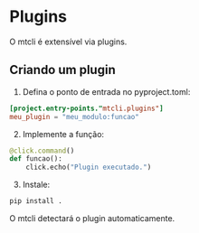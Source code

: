 # Plugins
  
O mtcli é extensível via plugins.
  
## Criando um plugin
  
1. Defina o ponto de entrada no pyproject.toml:
  
```toml
[project.entry-points."mtcli.plugins"]
meu_plugin = "meu_modulo:funcao"
```
  
2. Implemente a função:
  
```python
@click.command()
def funcao():
    click.echo("Plugin executado.")
```
  
3. Instale:
  
```bash
pip install .
```
  
O mtcli detectará o plugin automaticamente.
